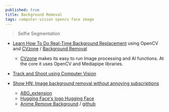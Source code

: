 ```yaml
---
published: true
title: Background Removal
tags: computer-vision opencv face image
---
```

> Selfie Segmentation

- [Learn How To Do Real-Time Background Replacement](https://www.analyticsvidhya.com/blog/2021/07/learn-how-to-do-real-time-background-replacement-using-opencv-and-cvzone/) using OpenCV and [CVzone](https://github.com/cvzone/cvzone) / [Background Removal](https://www.youtube.com/watch?v=k7cVPGpnels)
	- [CVzone](https://github.com/cvzone/cvzone) makes its easy to run Image processing and AI functions. At the core it uses OpenCV and Mediapipe libraries.
    
- [Track and Shoot using Computer Vision](https://www.youtube.com/watch?v=JgZbKn8Xcpg)

- [	Show HN: Image background removal without annoying subscriptions ](https://news.ycombinator.com/item?id=36064639)
	- [ABG_extension ](https://github.com/KutsuyaYuki/ABG_extension)
    - [Hugging Face's logo Hugging Face](https://huggingface.co/spaces/skytnt/anime-remove-background)
    - [Anime Remove Background](https://skytnt-anime-remove-background.hf.space/?__theme=light) / [github](https://github.com/SkyTNT/anime-segmentation/)
